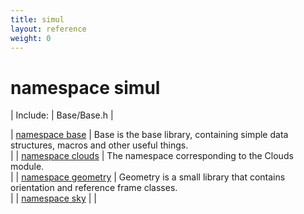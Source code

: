 ```yaml
---
title: simul
layout: reference
weight: 0
---
```

namespace simul
===

| Include: | Base/Base.h |



| [namespace base](simul/base) | Base is the base library, containing simple data structures, macros and other useful things.<br> |
| [namespace clouds](simul/clouds) | The namespace corresponding to the Clouds module.<br> |
| [namespace geometry](simul/geometry) | Geometry is a small library that contains orientation and reference frame classes.<br> |
| [namespace sky](simul/sky) |  |

